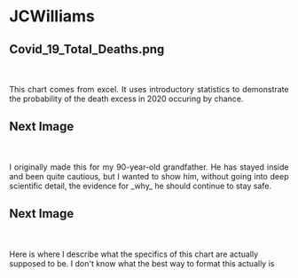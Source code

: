 # JCWilliams
## Covid_19_Total_Deaths.png
<p align="justify"> 
<br><br>This chart comes from excel. It uses introductory statistics to demonstrate the probability of the death excess in 2020 occuring by chance.

## Next Image 
<p align="justify"> 
<br><br>I originally made this for my 90-year-old grandfather. He has stayed inside and been quite cautious, but I wanted to show him, without going into deep scientific detail, the evidence for _why_ he should continue to stay safe. 
 

## Next Image
<br><br>Here is where I describe what the specifics of this chart are actually supposed to be. I don't know what the best way to format this actually is
  
</p>




